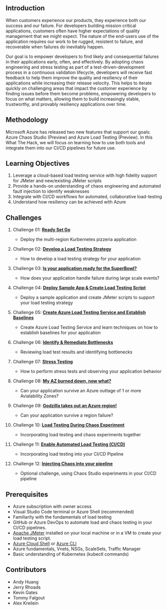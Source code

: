 
## Introduction 
When customers experience our products, they experience both our success and our failure. For developers building mission critical applications, customers often have higher expectations of quality management that we might expect. The nature of the end-users use of the application requires our work to be rugged, resistent to failure, and recoverable when failures do inevitably happen.

Our goal is to empower developers to find likely and consequential failures in their applications early, often, and effectively. By adopting chaos engineering and stress testing as part of a test-driven-development process in a continuous validation lifecycle, developers will receive fast feedback to help them improve the quality and resiliency of their applications while increasing their release velocity. This helps to iterate quickly on challenging areas that impact the customer experience by finding issues before them become problems, empowering developers to focus on what matters, allowing them to build increasingly stable, trustworthy, and provably resiliency applications over time.

## Methodology
Microsoft Azure has released two new features that support our goals: Azure Chaos Studio (Preview) and Azure Load Testing (Preview). In this What The Hack, we will focus on learning how to use both tools and integrate them into our CI/CD pipelines for future use.

## Learning Objectives
1. Leverage a cloud-based load testing service with high fidelity support for JMeter and new/existing JMeter scripts
2. Provide a hands-on understanding of chaos engineering and automated fault injection to identify weaknesses
3. Integrate with CI/CD workflows for automated, collaborative load-testing
4. Understand how resiliency can be achieved with Azure 

## Challenges
1. Challenge 01: **[Ready Set Go](Student/Challenge-01.md)**
	 - Deploy the multi-region Kurbernetes pizzeria application

2. Challenge 02: **[Develop a Load Testing Strategy](Student/Challenge-01.md)**
	 - How to develop a load testing strategy for your application

3. Challenge 03: **[Is your application ready for the SuperBowl?](Student/Challenge-02.md)**
	 - How does your application handle failure during large scale events?

4. Challenge 04: **[Deploy Sample App & Create Load Testing Script](Student/Challenge-02.md)**
	 - Deploy a sample application and create JMeter scripts to support your load testing strategy

5. Challenge 05: **[Create Azure Load Testing Service and Establish Baselines](Student/Challenge-03.md)**
	 - Create Azure Load Testing Service and learn techniques on how to establish baselines for your application

6. Challenge 06: **[Identify & Remediate Bottlenecks](Student/Challenge-05.md)**
	 - Reviewing load test results and identifying bottlenecks

7. Challenge 07: **[Stress Testing](Student/Challenge-06.md)**
	 - How to perform stress tests and observing your application behavior

8. Challenge 08: **[My AZ burned down, now what?](Student/Challenge-03.md)**
	 - Can your application survive an Azure outtage of 1 or more Avialability Zones?

9. Challenge 09: **[Godzilla takes out an Azure region!](Student/Challenge-04.md)**
	 - Can your application survive a region failure? 

10. Challenge 10: **[Load Testing During Chaos Experiment](Student/Challenge-07.md)**
	 - Incorporating load testing and chaos experiments together

11. Challenge 11: **[Enable Automated Load Testing (CI/CD)](Student/Challenge-04.md)**
	 - Incorporating load testing into your CI/CD Pipeline

12. Challenge 12: **[Injecting Chaos into your pipeline](Student/Challenge-05.md)**
	 - Optional challenge, using Chaos Studio experiments in your CI/CD pipeline

## Prerequisites
- Azure subscription with owner access
- Visual Studio Code terminal or Azure Shell (recommended)
- Familiarity with the fundamentals of load testing
- GitHub or Azure DevOps to automate load and chaos testing in your CI/CD pipelines.
- [Apache JMeter](https://jmeter.apache.org/usermanual/get-started.html) installed on your local machine or in a VM to create your load testing script.
- [Azure Cloud Shell](https://shell.azure.com) or [Azure CLI](https://docs.microsoft.com/en-us/cli/azure/install-azure-cli)
- Azure fundamentals, Vnets, NSGs, ScaleSets, Traffic Manager 
- Basic understanding of Kubernetes (kubectl commands)

## Contributors
- Andy Huang
- Jerry Rhoads
- Kevin Gates
- Tommy Falgout 
- Alex Kreilein


